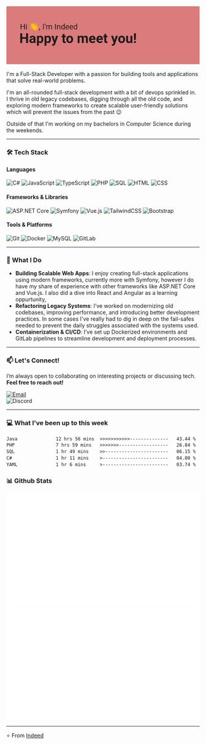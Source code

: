 <img src="https://github.com/Indeedornot/Indeedornot/blob/main/header.png" alt="Hi, I'm Indeed. Happy to meet you">

I'm a Full-Stack Developer with a passion for building tools and applications that solve real-world problems. 

I'm an all-rounded full-stack development with a bit of devops sprinkled in.
<br>I thrive in old legacy codebases, digging through all the old code, and exploring modern frameworks to create scalable user-friendly solutions which will prevent the issues from the past 😉

Outside of that I'm working on my bachelors in Computer Science during the weekends.

---

### 🛠️ Tech Stack

#### **Languages**
![C#](https://img.shields.io/badge/-C%23-239120?logo=c-sharp&logoColor=white)
![JavaScript](https://img.shields.io/badge/-JavaScript-F7DF1E?logo=javascript&logoColor=black)
![TypeScript](https://img.shields.io/badge/-TypeScript-3178C6?logo=typescript&logoColor=white)
![PHP](https://img.shields.io/badge/-PHP-777BB4?logo=php&logoColor=white)
![SQL](https://img.shields.io/badge/-SQL-4479A1?logo=mysql&logoColor=white)
![HTML](https://img.shields.io/badge/-HTML-E34F26?logo=html5&logoColor=white)
![CSS](https://img.shields.io/badge/-CSS-1572B6?logo=css3&logoColor=white)

#### **Frameworks & Libraries**
![ASP.NET Core](https://img.shields.io/badge/-ASP.NET%20Core-512BD4?logo=.net&logoColor=white)
![Symfony](https://img.shields.io/badge/-Symfony-000000?logo=symfony&logoColor=white)
![Vue.js](https://img.shields.io/badge/-Vue.js-4FC08D?logo=vue.js&logoColor=white)
![TailwindCSS](https://img.shields.io/badge/-TailwindCSS-06B6D4?logo=tailwind-css&logoColor=white)
![Bootstrap](https://img.shields.io/badge/-Bootstrap-7952B3?logo=bootstrap&logoColor=white)

#### **Tools & Platforms**
![Git](https://img.shields.io/badge/-Git-F05032?logo=git&logoColor=white)
![Docker](https://img.shields.io/badge/-Docker-2496ED?logo=docker&logoColor=white)
![MySQL](https://img.shields.io/badge/-MySQL-4479A1?logo=mysql&logoColor=white)
![GitLab](https://img.shields.io/badge/-GitLab-FCA121?logo=gitlab&logoColor=white)

---

### 🚀 What I Do

- **Building Scalable Web Apps**: I enjoy creating full-stack applications using modern frameworks, currently more with Symfony, however I do have my share of experience with other frameworks like ASP.NET Core and Vue.js. I also did a dive into React and Angular as a learning oppurtunity,
- **Refactoring Legacy Systems**: I’ve worked on modernizing old codebases, improving performance, and introducing better development practices. In some cases I've really had to dig in deep on the fail-safes needed to prevent the daily struggles associated with the systems used.
- **Containerization & CI/CD**: I’ve set up Dockerized environments and GitLab pipelines to streamline development and deployment processes.

---

### 📫 Let's Connect!
I’m always open to collaborating on interesting projects or discussing tech. 
<br><b>Feel free to reach out!  </b>

[![Email](https://img.shields.io/badge/Email-gravitybarek%40gmail.com-D14836?style=for-the-badge&logo=gmail&logoColor=white)](mailto:gravitybartek@gmail.com)  
![Discord](https://img.shields.io/badge/Discord-CaughtInDeed-5865F2?style=for-the-badge&logo=discord&logoColor=white)

---

### 💻 What I've been up to this week
<!--START_SECTION:waka-->

```txt
Java              12 hrs 56 mins  >>>>>>>>>>>--------------   43.44 %
PHP               7 hrs 59 mins   >>>>>>>------------------   26.84 %
SQL               1 hr 49 mins    >>-----------------------   06.15 %
C#                1 hr 11 mins    >------------------------   04.00 %
YAML              1 hr 6 mins     >------------------------   03.74 %
```

<!--END_SECTION:waka-->

### 📊 Github Stats
<a href='https://github.com/indeedornot/github-stats-transparent'>
  
![Stats Overview](https://raw.githubusercontent.com/indeedornot/github-stats-transparent/output/generated/overview.svg)
![Most Used Languages](https://raw.githubusercontent.com/indeedornot/github-stats-transparent/output/generated/languages.svg)

</a>


---- 
⭐️ From [Indeed](https://github.com/Indeedornot)
